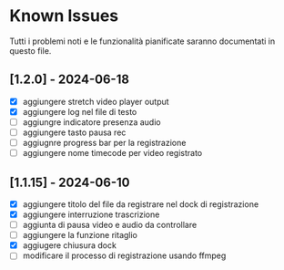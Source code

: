 # Known Issues

Tutti i problemi noti e le funzionalità pianificate saranno documentati in questo file.

## [1.2.0] - 2024-06-18
- [x] aggiungere stretch video player output
- [x] aggiungere log nel file di testo
- [ ] aggiungre indicatore presenza audio 
- [ ] aggiungere tasto pausa rec
- [ ] aggiugnre progress bar per la registrazione
- [ ] aggiungere nome timecode per video registrato
## [1.1.15] - 2024-06-10

- [x] aggiungere titolo del file da registrare nel dock di registrazione
- [x] aggiungere interruzione trascrizione
- [ ] aggiunta di pausa video e audio da controllare 
- [ ] aggiungere la funzione ritaglio
- [x] aggiugere chiusura dock
- [ ] modificare il processo di registrazione usando ffmpeg